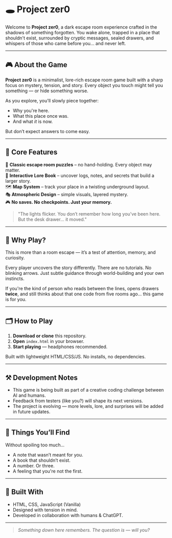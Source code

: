 # 🕳️ Project zer0

Welcome to **Project zer0**, a dark escape room experience crafted in the shadows of something forgotten. You wake alone, trapped in a place that shouldn't exist, surrounded by cryptic messages, sealed drawers, and whispers of those who came before you... and never left.

---

## 🎮 About the Game

**Project zer0** is a minimalist, lore-rich escape room game built with a sharp focus on mystery, tension, and story. Every object you touch might tell you something — or hide something worse.

As you explore, you'll slowly piece together:
- Why you're here.
- What this place once was.
- And what *it* is now.

But don’t expect answers to come easy.

---

## 🧠 Core Features

🔐 **Classic escape room puzzles** – no hand-holding. Every object may matter.  
📖 **Interactive Lore Book** – uncover logs, notes, and secrets that build a larger story.  
🗺️ **Map System** – track your place in a twisting underground layout.  
🎭 **Atmospheric Design** – simple visuals, layered mystery.  
🎮 **No saves. No checkpoints. Just your memory.**

> "The lights flicker. You don’t remember how long you’ve been here. But the desk drawer... it moved."

---

## 🧪 Why Play?

This is more than a room escape — it’s a test of attention, memory, and curiosity.

Every player uncovers the story differently. There are no tutorials. No blinking arrows. Just subtle guidance through world-building and your own instincts.

If you're the kind of person who reads between the lines, opens drawers **twice**, and still thinks about that one code from five rooms ago... this game is for you.

---

## 🗂️ How to Play

1. **Download or clone** this repository.
2. **Open** `index.html` in your browser.
3. **Start playing** — headphones recommended.

Built with lightweight HTML/CSS/JS. No installs, no dependencies.

---

## ⚒️ Development Notes

- This game is being built as part of a creative coding challenge between AI and humans.
- Feedback from testers (like you?) will shape its next versions.
- The project is evolving — more levels, lore, and surprises will be added in future updates.

---

## 🧩 Things You’ll Find

Without spoiling too much...

- A note that wasn’t meant for you.
- A book that shouldn’t exist.
- A number. Or three.
- A feeling that you're not the first.

---

## 🧪 Built With

- HTML, CSS, JavaScript (Vanilla)
- Designed with tension in mind.
- Developed in collaboration with humans & ChatGPT.

---

> _Something down here remembers. The question is — will you?_

